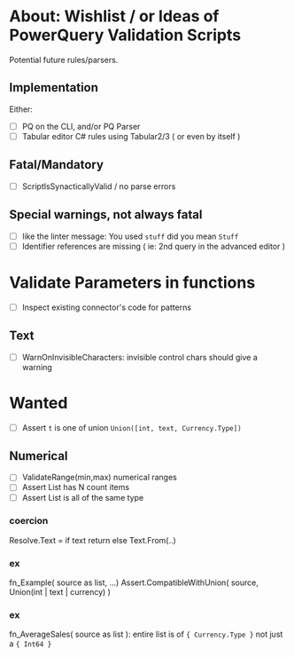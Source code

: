 # About: Wishlist / or Ideas of PowerQuery Validation Scripts

Potential future rules/parsers.

## Implementation 

Either:
- [ ] PQ on the CLI, and/or PQ Parser
- [ ] Tabular editor C# rules using Tabular2/3 ( or even by itself )

## Fatal/Mandatory

- [ ] ScriptIsSynacticallyValid / no parse errors

## Special warnings, not always fatal

- [ ] like the linter message: You used `stuff` did you mean `Stuff`
- [ ] Identifier references are missing ( ie: 2nd query in the advanced editor )

# Validate Parameters in functions

- [ ] Inspect existing connector's code for patterns

## Text

- [ ] WarnOnInvisibleCharacters: invisible control chars should give a warning

# Wanted

- [ ] Assert `t` is one of union `Union([int, text, Currency.Type])`

## Numerical

- [ ] ValidateRange(min,max) numerical ranges
- [ ] Assert List has N count items
- [ ] Assert List is all of the same type

### coercion


Resolve.Text =
    if text return
    else Text.From(..)

### ex

fn_Example( source as list, ...)
    Assert.CompatibleWithUnion( source, Union(int | text | currency) )


### ex

fn_AverageSales( source as list ):
    entire list is of `{ Currency.Type }` 
    not just a `{ Int64 }`
